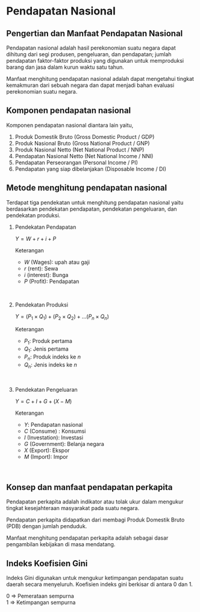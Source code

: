 # Pendapatan Nasional

## Pengertian dan Manfaat Pendapatan Nasional

Pendapatan nasional adalah hasil perekonomian suatu negara dapat dihitung dari segi produsen, pengeluaran, dan pendapatan; jumlah pendapatan faktor-faktor produksi yang digunakan untuk memproduksi barang dan jasa dalam kurun waktu satu tahun.

Manfaat menghitung pendapatan nasional adalah dapat mengetahui tingkat kemakmuran dari sebuah negara dan dapat menjadi bahan evaluasi perekonomian suatu negara.

## Komponen pendapatan nasional

Komponen pendapatan nasional diantara lain yaitu,

1. Produk Domestik Bruto (Gross Domestic Product / GDP)
2. Produk Nasional Bruto (Gross National Product / GNP)
3. Produk Nasional Netto (Net National Product / NNP)
4. Pendapatan Nasional Netto (Net National Income / NNI)
5. Pendapatan Perseorangan (Personal Income / PI)
6. Pendapatan yang siap dibelanjakan (Disposable Income / DI)

## Metode menghitung pendapatan nasional

Terdapat tiga pendekatan untuk menghitung pendapatan nasional yaitu berdasarkan pendekatan pendapatan, pendekatan pengeluaran, dan pendekatan produksi.

1. Pendekatan Pendapatan

   $Y = W + r + i + P$

   Keterangan

   - $W$ (Wages): upah atau gaji
   - $r$ (rent): Sewa
   - $i$ (interest): Bunga
   - $P$ (Profit): Pendapatan

<br />

2. Pendekatan Produksi

   $Y = (P_1 \times Q_1) + (P_2 \times Q_2) + ...(P_n \times Q_n)$

   Keterangan

   - $P_1$: Produk pertama
   - $Q_1$: Jenis pertama
   - $P_n$: Produk indeks ke $n$
   - $Q_n$: Jenis indeks ke $n$

<br />

3. Pendekatan Pengeluaran

   $Y = C + I + G + (X - M)$

   Keterangan

   - $Y$: Pendapatan nasional
   - $C$ (Consume) : Konsumsi
   - $I$ (Investation): Investasi
   - $G$ (Government): Belanja negara
   - $X$ (Export): Ekspor
   - $M$ (Import): Impor

<br />

## Konsep dan manfaat pendapatan perkapita

Pendapatan perkapita adalah indikator atau tolak ukur dalam mengukur tingkat kesejahteraan masyarakat pada suatu negara.

Pendapatan perkapita didapatkan dari membagi Produk Domestik Bruto (PDB) dengan jumlah penduduk.

Manfaat menghitung pendapatan perkapita adalah sebagai dasar pengambilan kebijakan di masa mendatang.

## Indeks Koefisien Gini

Indeks Gini digunakan untuk mengukur ketimpangan pendapatan suatu daerah secara menyeluruh. Koefisien indeks gini berkisar di antara 0 dan 1.

0 => Pemerataan sempurna
<br />
1 => Ketimpangan sempurna
